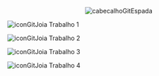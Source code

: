<div align="center">

![cabecalhoGitEspada](https://github.com/user-attachments/assets/962bcf29-5f4d-4183-8d00-e094c8901dd3)

</div>

![iconGitJoia](https://github.com/user-attachments/assets/5d26f355-6c6f-4da4-a9b0-260d5f507404) Trabalho 1

![iconGitJoia](https://github.com/user-attachments/assets/5d26f355-6c6f-4da4-a9b0-260d5f507404) Trabalho 2

![iconGitJoia](https://github.com/user-attachments/assets/5d26f355-6c6f-4da4-a9b0-260d5f507404) Trabalho 3

![iconGitJoia](https://github.com/user-attachments/assets/5d26f355-6c6f-4da4-a9b0-260d5f507404) Trabalho 4
